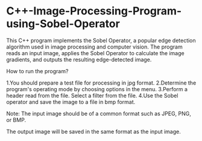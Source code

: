 # C++-Image-Processing-Program-using-Sobel-Operator

This C++ program implements the Sobel Operator, a popular edge detection algorithm used in image processing and computer vision. The program reads an input image, applies the Sobel Operator to calculate the image gradients, and outputs the resulting edge-detected image.

How to run the program?

1.You should prepare a test file for processing in jpg format. 
2.Determine the program's operating mode by choosing options in the menu. 
3.Perform a header read from the file. Select a filter from the file. 
4.Use the Sobel operator and save the image to a file in bmp format.

Note:
The input image should be of a common format such as JPEG, PNG, or BMP.

The output image will be saved in the same format as the input image.
